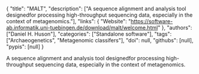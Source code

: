 {
  "title": "MALT",
  "description": ["A sequence alignment and analysis tool designedfor processing high-throughput sequencing data, especially in the context of metagenomics."],
  "links": {
    "Website": "https://software-ab.informatik.uni-tuebingen.de/download/malt/welcome.html"
  },
  "authors": ["Daniel H. Huson"],
  "categories": ["Standalone software"],
  "tags": ["Archaeogenetics", "Metagenomic classifers"],
  "doi": null,
  "githubs": [null],
  "pypis": [null]
}

<!-- Generated by csv2md.R – do not edit by hand -->

A sequence alignment and analysis tool designedfor processing high-throughput sequencing data, especially in the context of metagenomics.